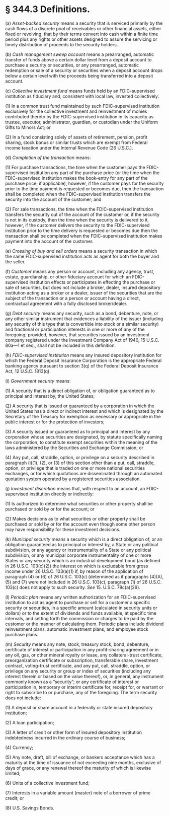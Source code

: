 # § 344.3   Definitions.

(a) *Asset-backed security* means a security that is serviced primarily by the cash flows of a discrete pool of receivables or other financial assets, either fixed or revolving, that by their terms convert into cash within a finite time period plus any rights or other assets designed to assure the servicing or timely distribution of proceeds to the security holders.


(b) *Cash management sweep account* means a prearranged, automatic transfer of funds above a certain dollar level from a deposit account to purchase a security or securities, or any prearranged, automatic redemption or sale of a security or securities when a deposit account drops below a certain level with the proceeds being transferred into a deposit account.


(c) *Collective investment fund* means funds held by an FDIC-supervised institution as fiduciary and, consistent with local law, invested collectively:


(1) In a common trust fund maintained by such FDIC-supervised institution exclusively for the collective investment and reinvestment of monies contributed thereto by the FDIC-supervised institution in its capacity as trustee, executor, administrator, guardian, or custodian under the Uniform Gifts to Minors Act; or


(2) In a fund consisting solely of assets of retirement, pension, profit sharing, stock bonus or similar trusts which are exempt from Federal income taxation under the Internal Revenue Code (26 U.S.C.).


(d) *Completion of the transaction* means:


(1) For purchase transactions, the time when the customer pays the FDIC-supervised institution any part of the purchase price (or the time when the FDIC-supervised institution makes the book-entry for any part of the purchase price, if applicable), however, if the customer pays for the security prior to the time payment is requested or becomes due, then the transaction shall be completed when the FDIC-supervised institution transfers the security into the account of the customer; and


(2) For sale transactions, the time when the FDIC-supervised institution transfers the security out of the account of the customer or, if the security is not in its custody, then the time when the security is delivered to it, however, if the customer delivers the security to the FDIC-supervised institution prior to the time delivery is requested or becomes due then the transaction shall be completed when the FDIC-supervised institution makes payment into the account of the customer.


(e) *Crossing of buy and sell orders* means a security transaction in which the same FDIC-supervised institution acts as agent for both the buyer and the seller.


(f) *Customer* means any person or account, including any agency, trust, estate, guardianship, or other fiduciary account for which an FDIC-supervised institution effects or participates in effecting the purchase or sale of securities, but does not include a broker, dealer, insured depository institution acting as a broker or a dealer, issuer of the securities that are the subject of the transaction or a person or account having a direct, contractual agreement with a fully disclosed broker/dealer.


(g) *Debt security* means any security, such as a bond, debenture, note, or any other similar instrument that evidences a liability of the issuer (including any security of this type that is convertible into stock or a similar security) and fractional or participation interests in one or more of any of the foregoing; provided, however, that securities issued by an investment company registered under the Investment Company Act of 1940, 15 U.S.C. 80a—1 et seq., shall not be included in this definition.


(h) *FDIC-supervised institution* means any insured depository institution for which the Federal Deposit Insurance Corporation is the appropriate Federal banking agency pursuant to section 3(q) of the Federal Deposit Insurance Act, 12 U.S.C. 1813(q).


(i) *Government security* means:


(1) A security that is a direct obligation of, or obligation guaranteed as to principal and interest by, the United States;


(2) A security that is issued or guaranteed by a corporation in which the United States has a direct or indirect interest and which is designated by the Secretary of the Treasury for exemption as necessary or appropriate in the public interest or for the protection of investors;


(3) A security issued or guaranteed as to principal and interest by any corporation whose securities are designated, by statute specifically naming the corporation, to constitute exempt securities within the meaning of the laws administered by the Securities and Exchange Commission; or


(4) Any put, call, straddle, option, or privilege on a security described in paragraph (i)(1), (2), or (3) of this section other than a put, call, straddle, option, or privilege that is traded on one or more national securities exchanges, or for which quotations are disseminated through an automated quotation system operated by a registered securities association.


(j) *Investment discretion* means that, with respect to an account, an FDIC-supervised institution directly or indirectly:


(1) Is authorized to determine what securities or other property shall be purchased or sold by or for the account; or


(2) Makes decisions as to what securities or other property shall be purchased or sold by or for the account even though some other person may have responsibility for these investment decisions.


(k) *Municipal security* means a security which is a direct obligation of, or an obligation guaranteed as to principal or interest by, a State or any political subdivision, or any agency or instrumentality of a State or any political subdivision, or any municipal corporate instrumentality of one or more States or any security which is an industrial development bond (as defined in 26 U.S.C. 103(c)(2)) the interest on which is excludable from gross income under 26 U.S.C. 103(a)(1) if, by reason of the application of paragraph (4) or (6) of 26 U.S.C. 103(c) (determined as if paragraphs (4)(A), (5) and (7) were not included in 26 U.S.C. 103(c), paragraph (1) of 26 U.S.C. 103(c) does not apply to such security. *See* 15. U.S.C. 78c(a)(29).


(l) *Periodic plan* means any written authorization for an FDIC-supervised institution to act as agent to purchase or sell for a customer a specific security or securities, in a specific amount (calculated in security units or dollars) or to the extent of dividends and funds available, at specific time intervals, and setting forth the commission or charges to be paid by the customer or the manner of calculating them. Periodic plans include dividend reinvestment plans, automatic investment plans, and employee stock purchase plans.


(m) *Security* means any note, stock, treasury stock, bond, debenture, certificate of interest or participation in any profit-sharing agreement or in any oil, gas, or other mineral royalty or lease, any collateral-trust certificate, preorganization certificate or subscription, transferable share, investment contract, voting-trust certificate, and any put, call, straddle, option, or privilege on any security or group or index of securities (including any interest therein or based on the value thereof), or, in general, any instrument commonly known as a “security”; or any certificate of interest or participation in, temporary or interim certificate for, receipt for, or warrant or right to subscribe to or purchase, any of the foregoing. The term security does not include:


(1) A deposit or share account in a federally or state insured depository institution;


(2) A loan participation;


(3) A letter of credit or other form of insured depository institution indebtedness incurred in the ordinary course of business;


(4) Currency;


(5) Any note, draft, bill of exchange, or bankers acceptance which has a maturity at the time of issuance of not exceeding nine months, exclusive of days of grace, or any renewal thereof the maturity of which is likewise limited;


(6) Units of a collective investment fund;


(7) Interests in a variable amount (master) note of a borrower of prime credit; or


(8) U.S. Savings Bonds.




